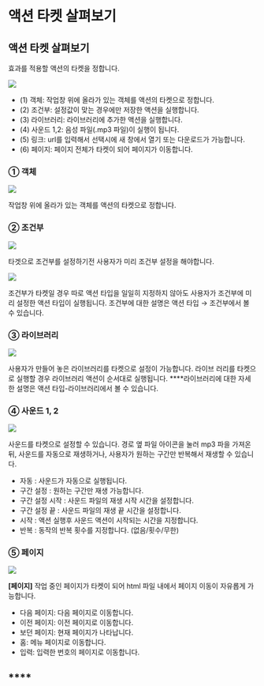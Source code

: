 # 액션 타켓 살펴보기

## 액션 타켓 살펴보기

효과를 적용할 액션의 타켓을 정합니다.

![](../.gitbook/assets/undefined%20%2819%29.png)

* \(1\) 객체: 작업창 위에 올라가 있는 객체를 액션의 타켓으로 정합니다.
* \(2\) 조건부: 설정값이 맞는 경우에만 저장한 액션을 실행합니다. 
* \(3\) 라이브러리: 라이브러리에 추가한 액션을 실행합니다.
* \(4\) 사운드 1,2: 음성 파일\(.mp3 파일\)이 실행이 됩니다.
* \(5\) 링크: url를 입력해서 선택시에 새 창에서 열기 또는 다운로드가 가능합니다. 
* \(6\) 페이지: 페이지 전체가 타켓이 되어 페이지가 이동합니다.

### ① 객체

![](../.gitbook/assets/1-2%20%287%29.png)

작업창 위에 올라가 있는 객체를 액션의 타켓으로 정합니다.

### ② 조건부

![](../.gitbook/assets/1-3%20%282%29.png)

타겟으로 조건부를 설정하기전 사용자가 미리 조건부 설정을 해야합니다. 

![](../.gitbook/assets/1-4%20%283%29.png)

조건부가 타켓일 경우 따로 액션 타입을 일일히 지정하지 않아도 사용자가 조건부에 미리 설정한 액션 타입이 실행됩니다. 조건부에 대한 설명은 액션 타입 → 조건부에서 볼 수 있습니다.

### ③ 라이브러리

![](../.gitbook/assets/1-5%20%281%29.png)

사용자가 만들어 놓은 라이브러리를 타켓으로 설정이 가능합니다. 라이브 러리를 타켓으로 실행할 경우 라이브러리 액션이 순서대로 실행됩니다. ****라이브러리에 대한 자세한 설명은 액션 타입-라이브러리에서 볼 수 있습니다.

### ④ 사운드 1, 2 

![](../.gitbook/assets/1-6%20%281%29.png)

사운드를 타켓으로 설정할 수 있습니다. 경로 옆 파일 아이콘을 눌러 mp3 파을 가져온 뒤, 사운드를 자동으로 재생하거나, 사용자가 원하는 구간만 반복해서 재생할 수 있습니다.

* 자동 : 사운드가 자동으로 실행됩니다. 
* 구간 설정 : 원하는 구간만 재생 가능합니다. 
* 구간 설정 시작 : 사운드 파일의 재생 시작 시간을 설정합니다.
* 구간 설정 끝 : 사운드 파일의 재생 끝 시간을 설정합니다. 
* 시작 : 액션 실행후 사운드 액션이 시작되는 시간을 지정합니다. 
* 반복 : 동작의 반복 횟수를 지정합니다. \(없음/횟수/무한\)

### ⑤ 페이지

![](../.gitbook/assets/1-7%20%282%29.png)

**\[페이지\]** 작업 중인 페이지가 타켓이 되어 html 파일 내에서 페이지 이동이 자유롭게 가능합니다.

* 다음 페이지: 다음 페이지로 이동합니다.
* 이전 페이지: 이전 페이지로 이동합니다.
* 보던 페이지: 현재 페이지가 나타납니다.
* 홈: 메뉴 페이지로 이동합니다.
* 입력: 입력한 번호의 페이지로 이동합니다.

## \*\*\*\*

